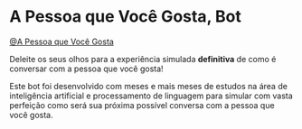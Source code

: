 # A Pessoa que Você Gosta, Bot

[@A Pessoa que Você Gosta](https://t.me/a_pessoa_que_voce_gosta_bot)

Deleite os seus olhos para a experiência simulada **definitiva** de como é conversar com a pessoa que você gosta!

Este bot foi desenvolvido com meses e mais meses de estudos na área de inteligência artificial e processamento de linguagem para simular com vasta perfeição como será sua próxima possível conversa com a pessoa que você gosta.

